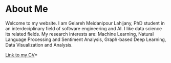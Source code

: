 # About Me
Welcome to my website. I am Gelareh Meidanipour Lahijany, PhD student in an interdeciplinary field of software engineering and AI. I like data science its related fields. My research interests are: Machine Learning, Natural Language Processing and Sentiment Analysis, Graph-based Deep Learning, Data Visualization and Analysis.   

[Link to my CV](https://github.com/gelareh1985/Gelareh.Lahijany/blob/main/MY_CV.pdf)*


